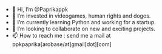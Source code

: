 - 👋 Hi, I’m @Paprikappk
- 👀 I’m invested in videogames, human rights and dogos.
- 🌱 I’m currently learning Python and working for a startup.
- 💞️ I’m looking to collaborate on new and exciting projects.
- 📫 How to reach me : send me a mail at ppkpaprika[arobase/at]gmail[dot][com]

<!---
Paprikappk/Paprikappk is a ✨ special ✨ repository because its `README.md` (this file) appears on your GitHub profile.
You can click the Preview link to take a look at your changes.
--->
